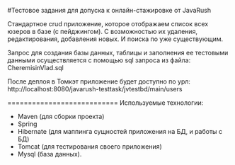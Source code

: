 #Тестовое задания для допуска к онлайн-стажировке от JavaRush

Cтандартное crud приложение, которое отображаем список всех юзеров в базе (с пейджингом). 
С возможностью их удаления, редактирования, добавления новых. И поиска по уже существующим.

Запрос для создания базы данных, таблицы и заполнения ее
тестовыми данными осуществляется с помощью sql запроса из файла:
CheremisinVlad.sql

После деплоя в Томкэт приложение будет доступно по урл:
http://localhost:8080/javarush-testtask/jvtestbd/main/users

===========================
Используемые технологии:
- Maven (для сборки проекта)	
- Spring
- Hibernate (для маппинга сущностей приложения на БД, и работы с БД)
- Tomcat (для тестирования своего приложения)
- Mysql (база данных).
